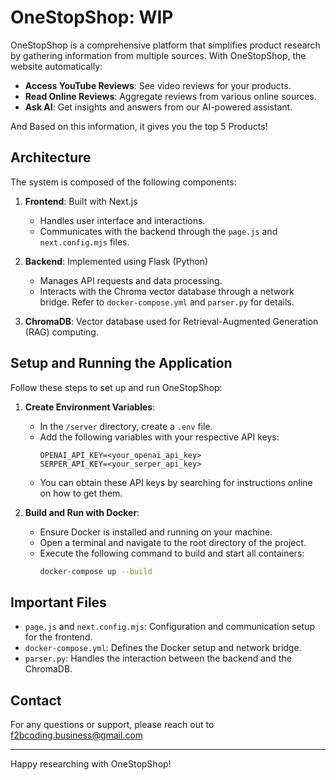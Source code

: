 # OneStopShop: WIP

OneStopShop is a comprehensive platform that simplifies product research by gathering information from multiple sources. With OneStopShop, the website automatically:

- **Access YouTube Reviews**: See video reviews for your products.
- **Read Online Reviews**: Aggregate reviews from various online sources.
- **Ask AI**: Get insights and answers from our AI-powered assistant.

And Based on this information, it gives you the top 5 Products!

## Architecture

The system is composed of the following components:

1. **Frontend**: Built with Next.js
   - Handles user interface and interactions.
   - Communicates with the backend through the `page.js` and `next.config.mjs` files.

2. **Backend**: Implemented using Flask (Python)
   - Manages API requests and data processing.
   - Interacts with the Chroma vector database through a network bridge. Refer to `docker-compose.yml` and `parser.py` for details.

3. **ChromaDB**: Vector database used for Retrieval-Augmented Generation (RAG) computing.

## Setup and Running the Application

Follow these steps to set up and run OneStopShop:

1. **Create Environment Variables**:
   - In the `/server` directory, create a `.env` file.
   - Add the following variables with your respective API keys:
     ```env
     OPENAI_API_KEY=<your_openai_api_key>
     SERPER_API_KEY=<your_serper_api_key>
     ```
   - You can obtain these API keys by searching for instructions online on how to get them.

2. **Build and Run with Docker**:
   - Ensure Docker is installed and running on your machine.
   - Open a terminal and navigate to the root directory of the project.
   - Execute the following command to build and start all containers:
     ```bash
     docker-compose up --build
     ```

## Important Files

- `page.js` and `next.config.mjs`: Configuration and communication setup for the frontend.
- `docker-compose.yml`: Defines the Docker setup and network bridge.
- `parser.py`: Handles the interaction between the backend and the ChromaDB.


## Contact

For any questions or support, please reach out to f2bcoding.business@gmail.com

---

Happy researching with OneStopShop!
